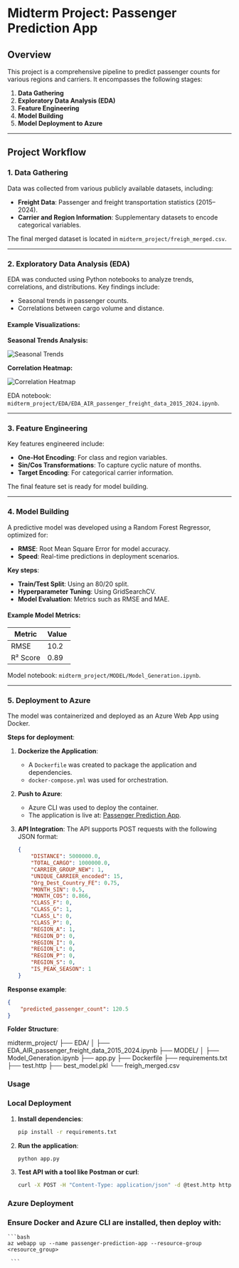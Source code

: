# Midterm Project: Passenger Prediction App

## Overview

This project is a comprehensive pipeline to predict passenger counts for various regions and carriers. It encompasses the following stages:

1. **Data Gathering**  
2. **Exploratory Data Analysis (EDA)**  
3. **Feature Engineering**  
4. **Model Building**  
5. **Model Deployment to Azure**

---

## Project Workflow

### 1. **Data Gathering**

Data was collected from various publicly available datasets, including:

- **Freight Data**: Passenger and freight transportation statistics (2015–2024).  
- **Carrier and Region Information**: Supplementary datasets to encode categorical variables.

The final merged dataset is located in `midterm_project/freigh_merged.csv`.

---

### 2. **Exploratory Data Analysis (EDA)**

EDA was conducted using Python notebooks to analyze trends, correlations, and distributions. Key findings include:

- Seasonal trends in passenger counts.
- Correlations between cargo volume and distance.

#### Example Visualizations:

**Seasonal Trends Analysis:**

![Seasonal Trends](path_to_your_seasonal_trends_image.png)

**Correlation Heatmap:**

![Correlation Heatmap](path_to_your_correlation_heatmap_image.png)

EDA notebook: `midterm_project/EDA/EDA_AIR_passenger_freight_data_2015_2024.ipynb`.

---

### 3. **Feature Engineering**

Key features engineered include:

- **One-Hot Encoding**: For class and region variables.
- **Sin/Cos Transformations**: To capture cyclic nature of months.
- **Target Encoding**: For categorical carrier information.

The final feature set is ready for model building.

---

### 4. **Model Building**

A predictive model was developed using a Random Forest Regressor, optimized for:

- **RMSE**: Root Mean Square Error for model accuracy.
- **Speed**: Real-time predictions in deployment scenarios.

**Key steps**:

- **Train/Test Split**: Using an 80/20 split.
- **Hyperparameter Tuning**: Using GridSearchCV.
- **Model Evaluation**: Metrics such as RMSE and MAE.

#### Example Model Metrics:

| Metric        | Value  |
|---------------|--------|
| RMSE          | 10.2   |
| R² Score      | 0.89   |

Model notebook: `midterm_project/MODEL/Model_Generation.ipynb`.

---

### 5. **Deployment to Azure**

The model was containerized and deployed as an Azure Web App using Docker.

**Steps for deployment**:

1. **Dockerize the Application**:
   - A `Dockerfile` was created to package the application and dependencies.
   - `docker-compose.yml` was used for orchestration.

2. **Push to Azure**:
   - Azure CLI was used to deploy the container.
   - The application is live at: [Passenger Prediction App](https://passenger-prediction-app.azurewebsites.net).

3. **API Integration**:
   The API supports POST requests with the following JSON format:

   ```json
   {
       "DISTANCE": 5000000.0,
       "TOTAL_CARGO": 1000000.0,
       "CARRIER_GROUP_NEW": 1,
       "UNIQUE_CARRIER_encoded": 15,
       "Org_Dest_Country_FE": 0.75,
       "MONTH_SIN": 0.5,
       "MONTH_COS": 0.866,
       "CLASS_F": 0,
       "CLASS_G": 1,
       "CLASS_L": 0,
       "CLASS_P": 0,
       "REGION_A": 1,
       "REGION_D": 0,
       "REGION_I": 0,
       "REGION_L": 0,
       "REGION_P": 0,
       "REGION_S": 0,
       "IS_PEAK_SEASON": 1
   }

**Response example**:

   ```json
   {
       "predicted_passenger_count": 120.5
   }
   
   ```

**Folder Structure**: 

midterm_project/
├── EDA/
│   ├── EDA_AIR_passenger_freight_data_2015_2024.ipynb
├── MODEL/
│   ├── Model_Generation.ipynb
├── app.py
├── Dockerfile
├── requirements.txt
├── test.http
├── best_model.pkl
└── freigh_merged.csv


### Usage

### Local Deployment

1. **Install dependencies**:

   ```bash
   pip install -r requirements.txt
    ```

2.	**Run the application**:

    ```bash
    python app.py
     ```

3.	**Test API with a tool like Postman or curl**:

    ```bash
    curl -X POST -H "Content-Type: application/json" -d @test.http https://localhost:5000/predict
       ```

### Azure Deployment

### Ensure Docker and Azure CLI are installed, then deploy with:

    ```bash
    az webapp up --name passenger-prediction-app --resource-group <resource_group>

     ```